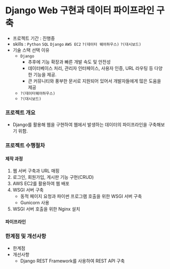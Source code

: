 # Django Web 구현과 데이터 파이프라인 구축

* 프로젝트 기간 : 진행중
* skills : ```Python``` ```SQL``` ```Django``` ```AWS EC2``` ```?(데이터 웨어하우스)``` ```?(대시보드)```
* 기술 스택 선택 이유
  - ```Django``` 
    - 추후에 기능 확장과 빠른 개발 속도 및 안전성
    - 데이터베이스 처리, 관리자 인터페이스, 사용자 인증, URL 라우팅 등 다양한 기능을 제공.
    - 큰 커뮤니티와 풍부한 문서로 지원되어 있어서 개발자들에게 많은 도움을 제공
  - ```?(데이터웨어하우스)```
  - ```?(대시보드)```

### 프로젝트 개요
 - Django를 활용해 웹을 구현하여 웹에서 발생하는 데이터의 파이프라인을 구축해보기 위함.

### 프로젝트 수행절차
#### 제작 과정
1. 웹 서버 구축과 URL 매핑
2. 로그인, 회원가입, 게시판 기능 구현(CRUD)
3. AWS EC2를 활용하여 웹 배포
4. WSGI 서버 구축
   * 동적 페이지 요청과 파이썬 프로그램 호출을 위한 WSGI 서버 구축
   * Gunicorn 사용
5.  WSGI 서버 호출을 위한 Nginx 설치
#### 파이프라인


### 한계점 및 개선사항
* 한계점
* 개선사항
  * Django REST Framework를 사용하여 REST API 구축 
